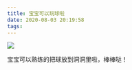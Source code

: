```yaml
---
title: 宝宝可以玩球啦
date: 2020-08-03 20:19:58
tags:
---
```


![](https://images.shangjiaming.com/623e7d8b-a3eb-4948-b8b8-bb060223f5a4.jpeg)

宝宝可以熟练的把球放到洞洞里啦，棒棒哒！

